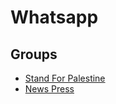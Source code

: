 # Whatsapp

## Groups

- [Stand For Palestine](https://chat.whatsapp.com/Gy4gs7QzewHHSqRiU8RyoN)
- [News Press](https://www.whatsapp.com/channel/0029Va4rkJPCMY0Ied0Xgc0W)